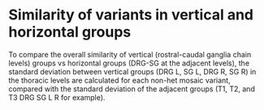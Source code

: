 # Similarity of variants in vertical and horizontal groups
To compare the overall similarity of vertical (rostral-caudal ganglia chain levels) groups vs horizontal groups (DRG-SG at the adjacent levels), the standard deviation between vertical groups (DRG L, SG L, DRG R, SG R) in the thoracic levels are calculated for each non-het mosaic variant, compared with the standard deviation of the adjacent groups (T1, T2, and T3 DRG SG L R for example).

